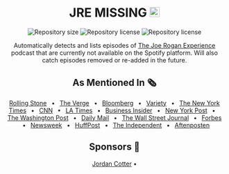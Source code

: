 <div align="center" text-align="center">

# JRE MISSING  <img height="23px" width="23px" padding="5px" src="./client/public/favicon.png" alt="JRE MISSING LOGO" />

<p>
  <img alt="Repository size" src="https://img.shields.io/github/repo-size/HenB13/jre-missing?color=#ee7d2c">
  <img alt="Repository license" src="https://img.shields.io/github/license/HenB13/jre-missing?color=#ee7d2c">
  <img alt="Repository license" src="https://img.shields.io/static/v1?label=sauna+temp&message=200F&color=#ee7d2c">
  
</p>

Automatically detects and lists episodes of [The Joe Rogan Experience](https://open.spotify.com/show/4rOoJ6Egrf8K2IrywzwOMk) podcast that are currently not available on the Spotify platform. Will also catch episodes removed or re-added in the future.


## As Mentioned In 🗞️

<a href="https://www.rollingstone.com/culture/culture-news/spotify-removes-joe-rogan-experience-podcast-episodes-1295727/">Rolling Stone</a>
 &#8226;  <a href="https://www.theverge.com/22918697/joe-rogan-experience-podcast-episodes-disappear-controversy">The Verge</a>
 &#8226;  <a href="https://www.bloomberg.com/opinion/articles/2022-02-08/peloton-s-ceo-has-had-enough">Bloomberg</a>
 &#8226;  <a href="https://variety.com/2022/digital/news/spotify-removes-joe-rogan-episodes-n-word-1235172972/">Variety</a>
 &#8226;  <a href="https://www.nytimes.com/2022/02/05/arts/music/joe-rogan-spotify-apology-slur.html">The New York Times</a>
 &#8226;  <a href="https://edition.cnn.com/2022/02/05/media/joe-rogan-racial-slur-apology-india-arie/index.html">CNN</a>
 &#8226;  <a href="https://www.latimes.com/entertainment-arts/story/2022-02-05/joe-rogan-apologizes-for-using-n-word?utm_source=pocket_mylist">LA Times</a>
 &#8226;  <a href="https://www.businessinsider.com/spotify-deletes-70-joe-rogan-podcast-episodes-including-alex-jones-2022-2?r=US&IR=T">Business Insider</a>
 &#8226;  <a href="https://nypost.com/2022/02/05/spotify-has-removed-over-100-episodes-of-joe-rogans-podcast/">New York Post</a>
 &#8226;  <a href="https://www.washingtonpost.com/arts-entertainment/2022/02/06/spotify-joe-rogan-podcast-removed/">The Washington Post</a>
 &#8226;  <a href="https://www.dailymail.co.uk/news/article-10479127/Spotify-purges-70-Joe-Rogan-episodes-defiant-host-returns-airwaves-Says-lockdowns-dont-work.html">Daily Mail</a>
 &#8226;  <a href="https://www.wsj.com/articles/joe-rogan-racial-slur-spotify-11644275660">The Wall Street Journal</a>
 &#8226;  <a href="https://www.forbes.com/sites/lisakim/2022/02/05/spotify-pulls-more-than-110-episodes-of-joe-rogans-podcast/?sh=79b42a5d1539">Forbes</a>
 &#8226;  <a href="https://www.newsweek.com/spotify-draws-line-between-slurs-covid-removing-some-joe-rogan-episodes-1676887">Newsweek</a>
 &#8226;  <a href="https://www.huffpost.com/entry/joe-rogan-experience-episodes-removed-spotify_n_61fef043e4b0f8a1b8453a83">HuffPost</a>
 &#8226;  <a href="https://www.independent.co.uk/arts-entertainment/music/news/joe-rogan-podcast-episodes-removed-b2009035.html">The Independent</a>
 &#8226;  <a href="https://www.aftenposten.no/kultur/i/RrnjjW/joe-rogan-ber-om-unnskyldning-for-aa-ha-brukt-n-ordet-i-sin-podkast">Aftenposten</a>


## Sponsors 💜

<a href="https://github.com/cotterjd">Jordan Cotter</a> &#8226;

</div>
